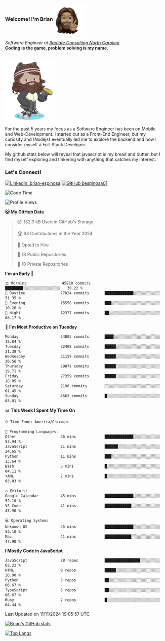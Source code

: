 ###  Welcome! I'm Brian <img align="center" src="https://github.com/bespinosa01/bespinosa01/blob/main/assets/peace-animoji.png" height="100" /></h2>
<p><em>Software Engineer at <a href="https://www.radiateconsulting.coop/north-carolina-tech-coop">Radiate Consulting North Carolina</a>
 <br/>
<!-- </br>Developer Consultant at <a href="https://codethedream.org/">Code The Dream</a> -->
</em> <b>Coding is the game, problem solving is my name.</b></p>

<br/>


 <img align="center" src="https://github.com/bespinosa01/bespinosa01/blob/main/assets/octo-me.png" height="200" /> 
 <p>
 For the past 5 years my focus as a Software Engineer has been on Mobile and Web-Development. I started out as a Front-End Engineer, but my curiosity and (Nodejs) eventually led me to explore the backend and now I consider myself a Full-Stack Developer.
</p>
<p>
 My github stats below will reveal that javascript is my bread and butter, but I find myself exploring and tinkering with anything that catches my interest. 
 </p>
 
 
### Let's Connect!

[![Linkedin: brian-espinosa](https://img.shields.io/badge/-brian--espinosa-blue?style=flat-square&logo=Linkedin&logoColor=white&link=https://www.linkedin.com/in/brian-espinosa/)](https://www.linkedin.com/in/brian-espinosa/)
[![GitHub bespinosa01](https://img.shields.io/github/followers/bespinosa01?label=follow&style=social)](https://github.com/bespinosa01)



<!--START_SECTION:waka-->
![Code Time](http://img.shields.io/badge/Code%20Time-1%2C678%20hrs%2029%20mins-blue)

![Profile Views](http://img.shields.io/badge/Profile%20Views-0-blue)

**🐱 My GitHub Data** 

> 📦 132.3 kB Used in GitHub's Storage 
 > 
> 🏆 63 Contributions in the Year 2024
 > 
> 💼 Opted to Hire
 > 
> 📜 18 Public Repositories 
 > 
> 🔑 10 Private Repositories 
 > 
**I'm an Early 🐤** 

```text
🌞 Morning                45810 commits       ████████░░░░░░░░░░░░░░░░░   30.22 % 
🌆 Daytime                77824 commits       █████████████░░░░░░░░░░░░   51.35 % 
🌃 Evening                15558 commits       ███░░░░░░░░░░░░░░░░░░░░░░   10.26 % 
🌙 Night                  12377 commits       ██░░░░░░░░░░░░░░░░░░░░░░░   08.17 % 
```
📅 **I'm Most Productive on Tuesday** 

```text
Monday                   24005 commits       ████░░░░░░░░░░░░░░░░░░░░░   15.84 % 
Tuesday                  32408 commits       █████░░░░░░░░░░░░░░░░░░░░   21.38 % 
Wednesday                31159 commits       █████░░░░░░░░░░░░░░░░░░░░   20.56 % 
Thursday                 29879 commits       █████░░░░░░░░░░░░░░░░░░░░   19.71 % 
Friday                   27359 commits       █████░░░░░░░░░░░░░░░░░░░░   18.05 % 
Saturday                 2196 commits        ░░░░░░░░░░░░░░░░░░░░░░░░░   01.45 % 
Sunday                   4563 commits        █░░░░░░░░░░░░░░░░░░░░░░░░   03.01 % 
```


📊 **This Week I Spent My Time On** 

```text
🕑︎ Time Zone: America/Chicago

💬 Programming Languages: 
Other                    46 mins             █████████████░░░░░░░░░░░░   53.94 % 
JavaScript               21 mins             ██████░░░░░░░░░░░░░░░░░░░   24.65 % 
Python                   11 mins             ███░░░░░░░░░░░░░░░░░░░░░░   13.64 % 
Bash                     3 mins              █░░░░░░░░░░░░░░░░░░░░░░░░   04.11 % 
YAML                     2 mins              █░░░░░░░░░░░░░░░░░░░░░░░░   03.03 % 

🔥 Editors: 
Google Calendar          45 mins             █████████████░░░░░░░░░░░░   52.10 % 
VS Code                  41 mins             ████████████░░░░░░░░░░░░░   47.90 % 

💻 Operating System: 
Unknown OS               45 mins             █████████████░░░░░░░░░░░░   52.10 % 
Mac                      41 mins             ████████████░░░░░░░░░░░░░   47.90 % 
```

**I Mostly Code in JavaScript** 

```text
JavaScript               28 repos            ████████████████░░░░░░░░░   62.22 % 
HTML                     9 repos             █████░░░░░░░░░░░░░░░░░░░░   20.00 % 
Python                   3 repos             ██░░░░░░░░░░░░░░░░░░░░░░░   06.67 % 
TypeScript               3 repos             ██░░░░░░░░░░░░░░░░░░░░░░░   06.67 % 
Ruby                     2 repos             █░░░░░░░░░░░░░░░░░░░░░░░░   04.44 % 
```




 Last Updated on 11/11/2024 19:05:57 UTC
<!--END_SECTION:waka-->


<!--  Github STATS -->
[![Brian's GitHub stats](https://github-readme-stats.vercel.app/api?username=bespinosa01&hide=stars,contribs&count_private=true&show_icons=true)](https://github.com/anuraghazra/github-readme-stats)

[![Top Langs](https://github-readme-stats.vercel.app/api/top-langs/?username=bespinosa01&layout=compact)](https://github.com/anuraghazra/github-readme-stats)



<!--
**bespinosa01/bespinosa01** is a ✨ _special_ ✨ repository because its `README.md` (this file) appears on your GitHub profile.

Here are some ideas to get you started:

- 🔭 I’m currently working on ...
- 🌱 I’m currently learning ...
- 👯 I’m looking to collaborate on ...
- 🤔 I’m looking for help with ...
- 💬 Ask me about ...
- 📫 How to reach me: ...
- 😄 Pronouns: ...
- ⚡ Fun fact: ...
-->
